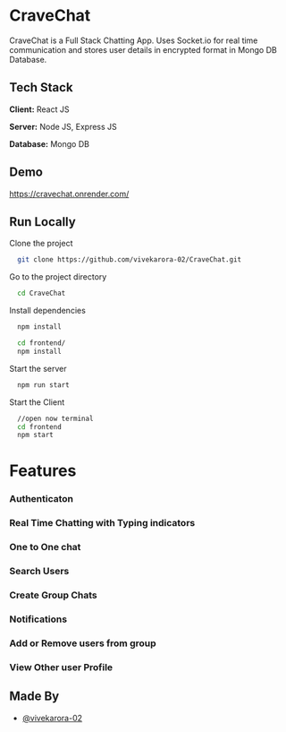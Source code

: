 # CraveChat
CraveChat is a Full Stack Chatting App. Uses Socket.io for real time communication and stores user details in encrypted format in Mongo DB Database.

## Tech Stack

**Client:** React JS

**Server:** Node JS, Express JS

**Database:** Mongo DB
  
## Demo

https://cravechat.onrender.com/

## Run Locally

Clone the project

```bash
  git clone https://github.com/vivekarora-02/CraveChat.git
```

Go to the project directory

```bash
  cd CraveChat
```

Install dependencies

```bash
  npm install
```

```bash
  cd frontend/
  npm install
```

Start the server

```bash
  npm run start
```
Start the Client

```bash
  //open now terminal
  cd frontend
  npm start
```

  
# Features

### Authenticaton
### Real Time Chatting with Typing indicators
### One to One chat
### Search Users
### Create Group Chats
### Notifications 
### Add or Remove users from group
### View Other user Profile
## Made By

- [@vivekarora-02](https://github.com/vivekarora-02)

  
